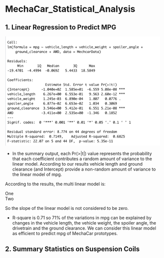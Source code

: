 # MechaCar_Statistical_Analysis

## 1. Linear Regression to Predict MPG


<p align="center">
  <img  src="Resources/LinearRegresion1.png">
</p>

* In the summary output, each Pr(>|t|) value represents the probability that each coefficient contributes a random amount of variance to the linear model. According to our results vehicle length and ground clearance (and Intercept) provide a non-random amount of variance to the linear model of mpg.

According to the results, the multi linear model is:

<div ss-container>One</div>
<div ss-container>
  <span>Two</span>
</div>

So the slope of the linear model is not considered to be zero.

* R-square is 0.71 so 71% of the variations in mpg can be explained by changes in the vehicle length, the vehicle weight, the spoiler angle, the drivetrain and the ground clearance. We can consider this linear model as efficient to predict mpg of MechaCar prototypes.

## 2. Summary Statistics on Suspension Coils
